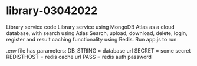# library-03042022
Library service code
Library service using MongoDB Atlas as a cloud database, with search using Atlas Search, upload, download, delete, login, register and result caching functionality using Redis.
Run app.js to run

.env file has parameters: 
DB_STRING = database url
SECRET = some secret
REDISTHOST = redis cache url
PASS = redis auth password
